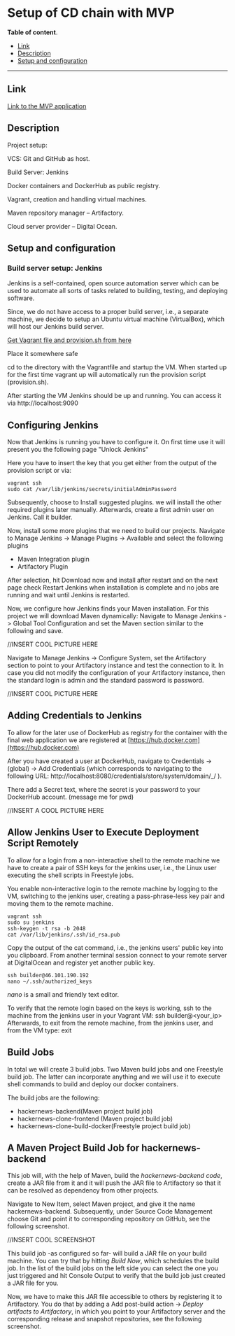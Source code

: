 # Setup of CD chain with MVP

**Table of content**.

* [Link](#link)
* [Description](#description)
* [Setup and configuration](#setup-and-configuration)

---

## Link

[Link to the MVP application](http://46.101.190.192:8080/hello/world)

## Description

Project setup:

VCS: Git and GitHub as host.

 
Build Server: Jenkins


Docker containers and DockerHub as public registry.


Vagrant, creation and handling virtual machines.


Maven repository manager – Artifactory.


Cloud server provider – Digital Ocean.


## Setup and configuration

### Build server setup: Jenkins

Jenkins is a self-contained, open source automation server which can be used to automate all sorts of tasks related to building, testing, and deploying software.

Since, we do not have access to a proper build server, i.e., a separate machine, we decide to setup an Ubuntu virtual machine (VirtualBox), which will host our Jenkins build server. 

[Get Vagrant file and provision.sh from here](https://github.com/datsoftlyngby/soft2017fall-lsd-teaching-material/tree/master/lecture_notes/05-Code_Infrastructure/vm)

Place it somewhere safe

cd to the directory with the Vagrantfile and startup the VM. When started up for the first time vagrant up will automatically run the provision script (provision.sh).

After starting the VM Jenkins should be up and running. You can access it via http://localhost:9090

## Configuring Jenkins

Now that Jenkins is running you have to configure it. On first time use it will present you the following page "Unlock Jenkins"

Here you have to insert the key that you get either from the output of the provision script or via:

```shell
vagrant ssh
sudo cat /var/lib/jenkins/secrets/initialAdminPassword
```
Subsequently, choose to Install suggested plugins. we will install the other required plugins later manually.
Afterwards, create a first admin user on Jenkins. Call it builder.

Now, install some more plugins that we need to build our projects.
Navigate to Manage Jenkins -> Manage Plugins -> Available and select the following plugins
* Maven Integration plugin
* Artifactory Plugin

After selection, hit Download now and install after restart and on the next page check Restart Jenkins when installation is complete and no jobs are running and wait until Jenkins is restarted.

Now, we configure how Jenkins finds your Maven installation. For this project we will download Maven dynamically: Navigate to Manage Jenkins -> Global Tool Configuration and set the Maven section similar to the following and save.

//INSERT COOL PICTURE HERE 

Navigate to Manage Jenkins -> Configure System, set the Artifactory section to point to your Artifactory instance and test the connection to it. In case you did not modify the configuration of your Artifactory instance, then the standard login is admin and the standard password is password.

//INSERT COOL PICTURE HERE 

## Adding Credentials to Jenkins
To allow for the later use of DockerHub as registry for the container with the final web application we are registered at 
[https://hub.docker.com](https://hub.docker.com)

After you have created a user at DockerHub, navigate to Credentials -> (global) -> Add Credentials (which corresponds to navigating to the following URL: http://localhost:8080/credentials/store/system/domain/_/ ).

There add a Secret text, where the secret is your password to your DockerHub account. (message me for pwd)

//INSERT A COOL PICTURE HERE

## Allow Jenkins User to Execute Deployment Script Remotely

To allow for a login from a non-interactive shell to the remote machine we have to create a pair of SSH keys for the jenkins user, i.e., the Linux user executing the shell scripts in Freestyle jobs.

You enable non-interactive login to the remote machine by logging to the VM, switching to the jenkins user, creating a pass-phrase-less key pair and moving them to the remote machine.

```shell
vagrant ssh
sudo su jenkins
ssh-keygen -t rsa -b 2048
cat /var/lib/jenkins/.ssh/id_rsa.pub
```
Copy the output of the cat command, i.e., the jenkins users' public key into you clipboard. From another terminal session connect to your remote server at DigitalOcean and register yet another public key.

```shell
ssh builder@46.101.190.192
nano ~/.ssh/authorized_keys
```
*nano* is a small and friendly text editor. 

To verify that the remote login based on the keys is working, ssh to the machine from the jenkins user in your Vagrant VM:
ssh builder@<your_ip>
Afterwards, to exit from the remote machine, from the jenkins user, and from the VM type:
exit

## Build Jobs

In total we will create 3 build jobs. Two Maven build jobs and one Freestyle build job. The latter can incorporate anything and we will use it to execute shell commands to build and deploy our docker containers.

The build jobs are the following:

* hackernews-backend(Maven project build job)
* hackernews-clone-frontend (Maven project build job)
* hackernews-clone-build-docker(Freestyle project build job)

## A Maven Project Build Job for hackernews-backend

This job will, with the help of Maven, build the *hackernews-backend code*, create a JAR file from it and it will push the JAR file to Artifactory so that it can be resolved as dependency from other projects.

Navigate to New Item, select Maven project, and give it the name hackernews-backend. Subsequently, under Source Code Management choose Git and point it to corresponding repository on GitHub, see the following screenshot.

//INSERT COOL SCREENSHOT

This build job -as configured so far- will build a JAR file on your build machine. You can try that by hitting *Build Now*, which schedules the build job. In the list of the build jobs on the left side you can select the one you just triggered and hit Console Output to verify that the build job just created a JAR file for you.

Now, we have to make this JAR file accessible to others by registering it to Artifactory. You do that by adding a Add post-build action -> *Deploy artifacts to Artifactory*, in which you point to your Artifactory server and the corresponding release and snapshot repositories, see the following screenshot.










